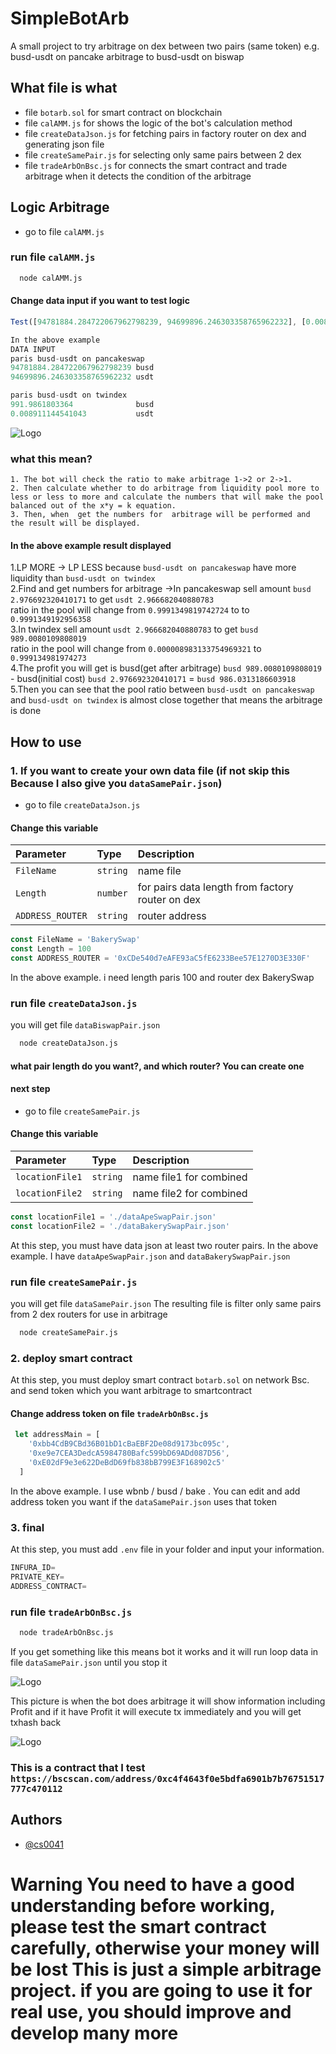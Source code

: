 
# SimpleBotArb

A small project to try arbitrage on dex between two pairs (same token) e.g. busd-usdt on pancake arbitrage to busd-usdt on biswap


## What file is what

- file `botarb.sol` for  smart contract on blockchain
- file `calAMM.js` for  shows the logic of the bot's calculation method
- file `createDataJson.js` for fetching pairs in factory router on dex and generating json file
- file `createSamePair.js` for selecting only same pairs between 2 dex
- file `tradeArbOnBsc.js` for connects the smart contract and trade arbitrage when it detects the condition of the arbitrage



## Logic Arbitrage 
- go to file `calAMM.js` 
### run file `calAMM.js`
```bash
  node calAMM.js
```
#### Change data input if you want to test logic
```javascript
Test([94781884.284722067962798239, 94699896.246303358765962232], [0.008911144541043 , 991.9861803364])
```
```javascript
In the above example 
DATA INPUT
paris busd-usdt on pancakeswap  
94781884.284722067962798239 busd       
94699896.246303358765962232 usdt     

paris busd-usdt on twindex
991.9861803364              busd 
0.008911144541043           usdt
```
![Logo](https://sv1.img.in.th/uxX6B.png)
### what this mean?
    1. The bot will check the ratio to make arbitrage 1->2 or 2->1.
    2. Then calculate whether to do arbitrage from liquidity pool more to less or less to more and calculate the numbers that will make the pool balanced out of the x*y = k equation.
    3. Then, when  get the numbers for  arbitrage will be performed and the result will be displayed.
#### In the above example  result displayed
1.LP MORE -> LP LESS because `busd-usdt on pancakeswap`  have more liquidity than `busd-usdt on twindex`\
2.Find and get numbers for  arbitrage ->In pancakeswap sell amount `busd 2.976692320410171` to get `usdt 2.966682040880783`\
ratio in the pool will change from `0.9991349819742724` to to `0.9991349192956358`\
3.In twindex sell amount `usdt 2.966682040880783` to get `busd 989.0080109808019`\
ratio in the pool will change from `0.000008983133754969321` to `0.999134981974273`\
4.The profit you will get is busd(get after arbitrage) `busd 989.0080109808019` - busd(initial cost)  `busd 2.976692320410171` = `busd 986.0313186603918`\
5.Then you can see that the pool ratio between `busd-usdt on pancakeswap` and `busd-usdt on twindex` is almost close together that means the arbitrage is done





## How to use
### 1. If you want to create your own data file (if not skip this Because I also give you `dataSamePair.json`)
- go to file `createDataJson.js` 



#### Change this variable
| Parameter | Type     | Description                |
| :-------- | :------- | :------------------------- |
| `FileName` | `string` | name file |
| `Length` | `number` | for pairs data length from factory router on dex  |
| `ADDRESS_ROUTER` | `string` | router address |

```javascript
const FileName = 'BakerySwap'
const Length = 100
const ADDRESS_ROUTER = '0xCDe540d7eAFE93aC5fE6233Bee57E1270D3E330F'
```
In the above example. i need length paris 100 and router dex BakerySwap

### run file `createDataJson.js`
you will get file `dataBiswapPair.json`


```bash
  node createDataJson.js
```

#### what pair length do you want?, and which router? You can create one
#### next step
- go to file `createSamePair.js`

#### Change this variable

| Parameter | Type     | Description                |
| :-------- | :------- | :------------------------- |
| `locationFile1` | `string` | name file1 for combined |
| `locationFile2` | `string` | name file2 for combined |


```javascript
const locationFile1 = './dataApeSwapPair.json'
const locationFile2 = './dataBakerySwapPair.json'
```

At this step, you must have data json at least two router pairs.
In the above example. I have `dataApeSwapPair.json` and `dataBakerySwapPair.json`

### run file `createSamePair.js`
you will get file `dataSamePair.json` The resulting file is filter only same pairs from 2 dex routers for use in arbitrage


```bash
  node createSamePair.js
```

### 2. deploy smart contract
At this step, you must deploy smart contract `botarb.sol` on network Bsc.
and send token which you want arbitrage to smartcontract

#### Change address token  on file `tradeArbOnBsc.js`
```javascript
 let addressMain = [
    '0xbb4CdB9CBd36B01bD1cBaEBF2De08d9173bc095c',
    '0xe9e7CEA3DedcA5984780Bafc599bD69ADd087D56',
    '0xE02dF9e3e622DeBdD69fb838bB799E3F168902c5'
  ]
```
In the above example. I use wbnb / busd / bake . You can edit and add address token you want if the `dataSamePair.json` uses that token

### 3. final
At this step, you must add `.env` file in your folder and input your information.
```javascript
INFURA_ID=
PRIVATE_KEY=
ADDRESS_CONTRACT=
```

### run file `tradeArbOnBsc.js`
```bash
  node tradeArbOnBsc.js
```
If you get something like this means bot  it works and it will run loop data in file `dataSamePair.json` until you stop it

![Logo](https://sv1.img.in.th/uxIrC.png)

This picture is when the bot does arbitrage it will show information including Profit and if it have Profit it will execute tx immediately and you will get txhash back 

![Logo](https://sv1.img.in.th/uxezD.png)



### This is a contract that I test `https://bscscan.com/address/0xc4f4643f0e5bdfa6901b7b76751517777c470112`








## Authors

- [@cs0041](https://github.com/cs0041)

# Warning You need to have a good understanding before working, please test the smart contract carefully, otherwise your money will be lost This is just a simple arbitrage project. if you are going to use it for real use, you should improve and develop many more
